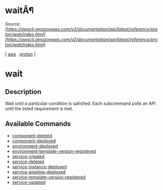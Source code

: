 # waitÂ¶

*Source: [https://awscli.amazonaws.com/v2/documentation/api/latest/reference/proton/wait/index.html](https://awscli.amazonaws.com/v2/documentation/api/latest/reference/proton/wait/index.html)*

[ [aws](https://awscli.amazonaws.com/v2/documentation/api/latest/reference/index.html#cli-aws) . [proton](https://awscli.amazonaws.com/v2/documentation/api/latest/reference/proton/index.html#cli-aws-proton) ]

# wait

## Description

Wait until a particular condition is satisfied. Each subcommand polls an API until the listed requirement is met.

## Available Commands

- [component-deleted](https://awscli.amazonaws.com/v2/documentation/api/latest/reference/proton/wait/component-deleted.html)
- [component-deployed](https://awscli.amazonaws.com/v2/documentation/api/latest/reference/proton/wait/component-deployed.html)
- [environment-deployed](https://awscli.amazonaws.com/v2/documentation/api/latest/reference/proton/wait/environment-deployed.html)
- [environment-template-version-registered](https://awscli.amazonaws.com/v2/documentation/api/latest/reference/proton/wait/environment-template-version-registered.html)
- [service-created](https://awscli.amazonaws.com/v2/documentation/api/latest/reference/proton/wait/service-created.html)
- [service-deleted](https://awscli.amazonaws.com/v2/documentation/api/latest/reference/proton/wait/service-deleted.html)
- [service-instance-deployed](https://awscli.amazonaws.com/v2/documentation/api/latest/reference/proton/wait/service-instance-deployed.html)
- [service-pipeline-deployed](https://awscli.amazonaws.com/v2/documentation/api/latest/reference/proton/wait/service-pipeline-deployed.html)
- [service-template-version-registered](https://awscli.amazonaws.com/v2/documentation/api/latest/reference/proton/wait/service-template-version-registered.html)
- [service-updated](https://awscli.amazonaws.com/v2/documentation/api/latest/reference/proton/wait/service-updated.html)